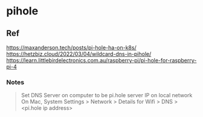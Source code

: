 # pihole

## Ref

<https://maxanderson.tech/posts/pi-hole-ha-on-k8s/>
<https://hetzbiz.cloud/2022/03/04/wildcard-dns-in-pihole/>
<https://learn.littlebirdelectronics.com.au/raspberry-pi/pi-hole-for-raspberry-pi-4>

### Notes

>Set DNS Server on computer to be pi.hole server IP on local network
On Mac, System Settings > Network > Details for Wifi > DNS > <pi.hole ip address>
